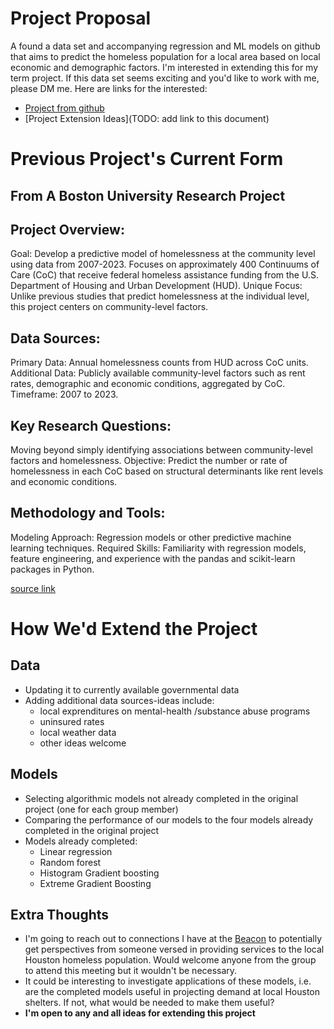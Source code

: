 # Project Proposal

A found a data set and accompanying regression and ML models on github that aims to predict the homeless population for a local area based on local economic and demographic factors. I'm interested in extending this for my term project. If this data set seems exciting and you'd like to work with me, please DM me. Here are links for the interested:
* [Project from github](https://github.com/BU-Spark/ds-ciss-predictive-homlessness)
* [Project Extension Ideas](TODO: add link to this document)

# Previous Project's Current Form 
## From A Boston University Research Project

## Project Overview:
Goal: Develop a predictive model of homelessness at the community level using data from 2007-2023.
Focuses on approximately 400 Continuums of Care (CoC) that receive federal homeless assistance funding from the U.S. Department of Housing and Urban Development (HUD).
Unique Focus: Unlike previous studies that predict homelessness at the individual level, this project centers on community-level factors.

## Data Sources:
Primary Data: Annual homelessness counts from HUD across CoC units.
Additional Data: Publicly available community-level factors such as rent rates, demographic and economic conditions, aggregated by CoC.
Timeframe: 2007 to 2023.

## Key Research Questions:
Moving beyond simply identifying associations between community-level factors and homelessness.
Objective: Predict the number or rate of homelessness in each CoC based on structural determinants like rent levels and economic conditions.

## Methodology and Tools:
Modeling Approach: Regression models or other predictive machine learning techniques.
Required Skills: Familiarity with regression models, feature engineering, and experience with the pandas and scikit-learn packages in Python.

[source link](https://github.com/BU-Spark/ds-ciss-predictive-homlessness/blob/main/README.md)

# How We'd Extend the Project

## Data
* Updating it to currently available governmental data
* Adding additional data sources-ideas include:
    * local exprenditures on mental-health /substance abuse programs
    * uninsured rates
    * local weather data
    * other ideas welcome

## Models
* Selecting algorithmic models not already completed in the original project (one for each group member)
* Comparing the performance of our models to the four models already completed in the original project
* Models already completed:
    * Linear regression
    * Random forest
    * Histogram Gradient boosting
    * Extreme Gradient Boosting

## Extra Thoughts

* I'm going to reach out to connections I have at the [Beacon](https://www.beaconhomeless.org/) to potentially get perspectives from someone versed in providing services to the local Houston homeless population. Would welcome anyone from the group to attend this meeting but it wouldn't be necessary.
* It could be interesting to investigate applications of these models, i.e. are the completed models useful in projecting demand at local Houston shelters. If not, what would be needed to make them useful?
* **I'm open to any and all ideas for extending this project**
